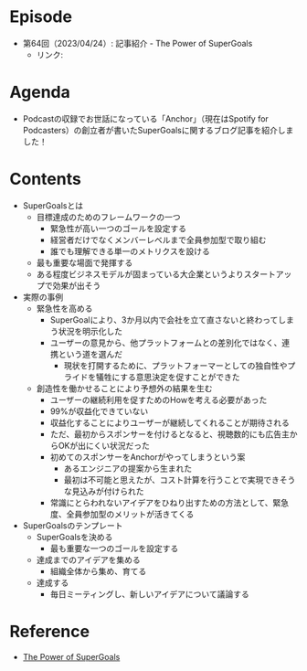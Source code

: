# Episode

- 第64回（2023/04/24）: 記事紹介 - The Power of SuperGoals
  - リンク: 

# Agenda

- Podcastの収録でお世話になっている「Anchor」（現在はSpotify for Podcasters）の創立者が書いたSuperGoalsに関するブログ記事を紹介しました！

# Contents

- SuperGoalsとは
  - 目標達成のためのフレームワークの一つ
    - 緊急性が高い一つのゴールを設定する
    - 経営者だけでなくメンバーレベルまで全員参加型で取り組む
    - 誰でも理解できる単一のメトリクスを設ける
  - 最も重要な場面で発揮する
  - ある程度ビジネスモデルが固まっている大企業というよりスタートアップで効果が出そう
- 実際の事例
  - 緊急性を高める
    - SuperGoalにより、3か月以内で会社を立て直さないと終わってしまう状況を明示化した
    - ユーザーの意見から、他プラットフォームとの差別化ではなく、連携という道を選んだ
      - 現状を打開するために、プラットフォーマーとしての独自性やプライドを犠牲にする意思決定を促すことができた
  - 創造性を働かせることにより予想外の結果を生む
    - ユーザーの継続利用を促すためのHowを考える必要があった
    - 99%が収益化できていない
    - 収益化することによりユーザーが継続してくれることが期待される
    - ただ、最初からスポンサーを付けるとなると、視聴数的にも広告主からOKが出にくい状況だった
    - 初めてのスポンサーをAnchorがやってしまうという案
      - あるエンジニアの提案から生まれた
      - 最初は不可能と思えたが、コスト計算を行うことで実現できそうな見込みが付けられた
    - 常識にとらわれないアイデアをひねり出すための方法として、緊急度、全員参加型のメリットが活きてくる
- SuperGoalsのテンプレート
  - SuperGoalsを決める
    - 最も重要な一つのゴールを設定する
  - 達成までのアイデアを集める
    - 組織全体から集め、育てる
  - 達成する
    - 毎日ミーティングし、新しいアイデアについて議論する

# Reference

- [The Power of SuperGoals](https://coda.io/@mignano/the-power-of-supergoals)
